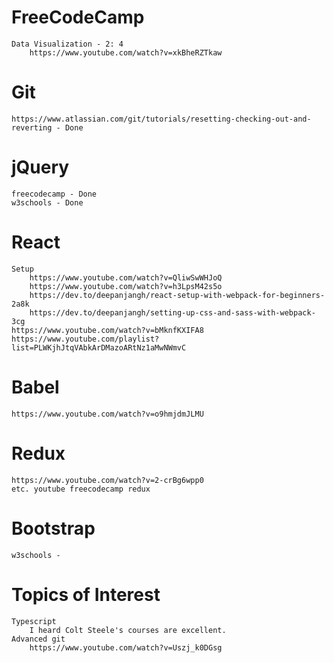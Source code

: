 # FreeCodeCamp
    Data Visualization - 2: 4
        https://www.youtube.com/watch?v=xkBheRZTkaw
# Git 
    https://www.atlassian.com/git/tutorials/resetting-checking-out-and-reverting - Done
# jQuery 
    freecodecamp - Done 
    w3schools - Done 
# React
    Setup
        https://www.youtube.com/watch?v=QliwSwWHJoQ
	    https://www.youtube.com/watch?v=h3LpsM42s5o
        https://dev.to/deepanjangh/react-setup-with-webpack-for-beginners-2a8k
        https://dev.to/deepanjangh/setting-up-css-and-sass-with-webpack-3cg
    https://www.youtube.com/watch?v=bMknfKXIFA8 
    https://www.youtube.com/playlist?list=PLWKjhJtqVAbkArDMazoARtNz1aMwNWmvC 
# Babel
    https://www.youtube.com/watch?v=o9hmjdmJLMU
# Redux
    https://www.youtube.com/watch?v=2-crBg6wpp0  
    etc. youtube freecodecamp redux
# Bootstrap
    w3schools - 
# Topics of Interest
    Typescript
        I heard Colt Steele's courses are excellent.
    Advanced git
        https://www.youtube.com/watch?v=Uszj_k0DGsg